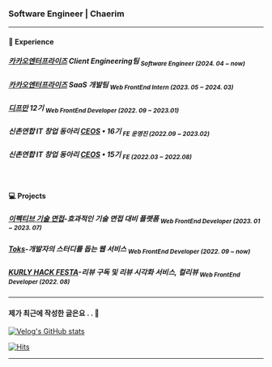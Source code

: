 ### Software Engineer | Chaerim

---

#### 💬 Experience

##### [카카오엔터프라이즈](https://kakaoenterprise.com/) Client Engineering팀 <sub> Software Engineer (2024. 04 ~ now)</sub>

##### [카카오엔터프라이즈](https://kakaoenterprise.com/) SaaS 개발팀 <sub>Web FrontEnd Intern (2023. 05 ~ 2024. 03)</sub>

##### [디프만](https://www.depromeet.com/) 12기 <sub>Web FrontEnd Developer (2022. 09 ~ 2023.01)</sub>

##### 신촌연합 IT 창업 동아리 [CEOS](https://www.ceos.or.kr/) • 16기 <sub>FE 운영진 (2022.09 ~ 2023.02)</sub>

##### 신촌연합 IT 창업 동아리 [CEOS](https://www.ceos.or.kr/) • 15기 <sub>FE (2022.03 ~ 2022.08)</sub>

</br>

#### 💻 Projects

##### [이펙티브 기술 면접](https://github.com/effective-tech-interview)-효과적인 기술 면접 대비 플랫폼 <sub>Web FrontEnd Developer (2023. 01 ~ 2023. 07)</sub>

##### [Toks](https://github.com/depromeet/toks-web)-개발자의 스터디를 돕는 웹 서비스 <sub>Web FrontEnd Developer (2022. 09 ~ now)</sub>

##### [KURLY HACK FESTA](https://github.com/KURLY-HACK/kurly-client)-리뷰 구독 및 리뷰 시각화 서비스, 컬리뷰 <sub>Web FrontEnd Developer (2022. 08)</sub>



---

#### 제가 최근에 작성한 글은요 . . 📝

[![Velog's GitHub stats](https://velog-readme-stats.vercel.app/api?name=chaeerim)](https://velog-readme-stats.vercel.app/api/redirect?name=chaeerim)

[![Hits](https://hits.seeyoufarm.com/api/count/incr/badge.svg?url=https%3A%2F%2Fgithub.com%2Fchaaerim&count_bg=%2393D4D5&title_bg=%23555555&icon=&icon_color=%23E7E7E7&title=hits&edge_flat=false)](https://hits.seeyoufarm.com)

---
